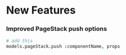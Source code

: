 

# New Features

### Improved PageStack push options

```coffeescript
# add this
models.pageStack.push :componentName, props
```